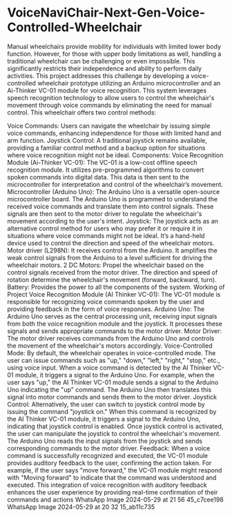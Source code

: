 # VoiceNaviChair-Next-Gen-Voice-Controlled-Wheelchair
Manual wheelchairs provide mobility for individuals with limited lower body function. However, for those with upper body limitations as well, handling a traditional wheelchair can be challenging or even impossible. This significantly restricts their independence and ability to perform daily activities. This project addresses this challenge by developing a voice-controlled wheelchair prototype utilizing an Arduino microcontroller and an Ai-Thinker VC-01 module for voice recognition. This system leverages speech recognition technology to allow users to control the wheelchair's movement through voice commands by eliminating the need for manual control.
This wheelchair offers two control methods:

Voice Commands: Users can navigate the wheelchair by issuing simple voice commands, enhancing independence for those with limited hand and arm function.
Joystick Control: A traditional joystick remains available, providing a familiar control method and a backup option for situations where voice recognition might not be ideal.
Components:
Voice Recognition Module (Ai-Thinker VC-01): The VC-01 is a low-cost offline speech recognition module. It utilizes pre-programmed algorithms to convert spoken commands into digital data. This data is then sent to the microcontroller for interpretation and control of the wheelchair’s movement.
Microcontroller (Arduino Uno): The Arduino Uno is a versatile open-source microcontroller board. The Arduino Uno is programmed to understand the received voice commands and translate them into control signals. These signals are then sent to the motor driver to regulate the wheelchair's movement according to the user's intent.
Joystick: The joystick acts as an alternative control method for users who may prefer it or require it in situations where voice commands might not be ideal. It’s a hand-held device used to control the direction and speed of the wheelchair motors.
Motor driver (L298N): It receives control from the Arduino. It amplifies the weak control signals from the Arduino to a level sufficient for driving the wheelchair motors.
2 DC Motors: Propel the wheelchair based on the control signals received from the motor driver. The direction and speed of rotation determine the wheelchair's movement (forward, backward, turn).
Battery: Provides the power to all the components of the system.
Working of Project
Voice Recognition Module (AI Thinker VC-01): The VC-01 module is responsible for recognizing voice commands spoken by the user and providing feedback in the form of voice responses.
Arduino Uno: The Arduino Uno serves as the central processing unit, receiving input signals from both the voice recognition module and the joystick. It processes these signals and sends appropriate commands to the motor driver.
Motor Driver: The motor driver receives commands from the Arduino Uno and controls the movement of the wheelchair's motors accordingly.
Voice-Controlled Mode: By default, the wheelchair operates in voice-controlled mode. The user can issue commands such as "up," "down," "left," "right," "stop," etc., using voice input. When a voice command is detected by the AI Thinker VC-01 module, it triggers a signal to the Arduino Uno.
For example, when the user says "up," the AI Thinker VC-01 module sends a signal to the Arduino Uno indicating the "up" command. The Arduino Uno then translates this signal into motor commands and sends them to the motor driver.
Joystick Control: Alternatively, the user can switch to joystick control mode by issuing the command "joystick on." When this command is recognized by the AI Thinker VC-01 module, it triggers a signal to the Arduino Uno, indicating that joystick control is enabled.
Once joystick control is activated, the user can manipulate the joystick to control the wheelchair's movement. The Arduino Uno reads the input signals from the joystick and sends corresponding commands to the motor driver.
Feedback: When a voice command is successfully recognized and executed, the VC-01 module provides auditory feedback to the user, confirming the action taken. For example, if the user says "move forward," the VC-01 module might respond with "Moving forward" to indicate that the command was understood and executed.
This integration of voice recognition with auditory feedback enhances the user experience by providing real-time confirmation of their commands and actions
WhatsApp Image 2024-05-29 at 21 56 45_c7cee198
WhatsApp Image 2024-05-29 at 20 32 15_ab11c735
